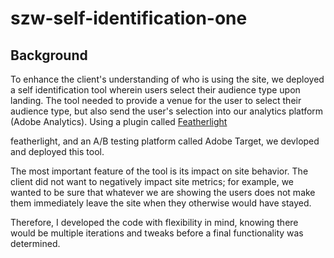 # szw-self-identification-one

## Background
To enhance the client's understanding of who is using the site, we deployed a self identification tool wherein users select their audience type upon landing. The tool needed to provide a venue for the user to select their audience type, but also send the user's selection into our analytics platform (Adobe Analytics). Using a plugin called [Featherlight](https://github.com/noelboss/featherlight/)

featherlight, and an A/B testing platform called Adobe Target, we devloped and deployed this tool. 

The most important feature of the tool is its impact on site behavior. The client did not want to negatively impact site metrics; for example, we wanted to be sure that whatever we are showing the users does not make them immediately leave the site when they otherwise would have stayed. 

Therefore, I developed the code with flexibility in mind, knowing there would be multiple iterations and tweaks before a final functionality was determined.  
